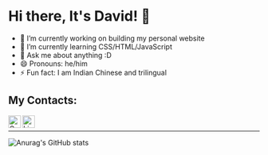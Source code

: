 # Hi there, It's David! 👋

- 🔭 I’m currently working on building my personal website
- 🌱 I’m currently learning CSS/HTML/JavaScript
- 💬 Ask me about anything :D
- 😄 Pronouns: he/him
- ⚡ Fun fact: I am Indian Chinese and trilingual

## My Contacts:
[<img align="left" alt="Gmail" width="25px" src="https://upload.wikimedia.org/wikipedia/commons/7/7e/Gmail_icon_%282020%29.svg" />][email]
[<img align="left" alt="LinkedIn" width="25px" src="https://cdn.jsdelivr.net/npm/simple-icons@v3/icons/linkedin.svg" />][linkedin]
<br />
<hr /> 

![Anurag's GitHub stats](https://github-readme-stats.vercel.app/api?username=DavidMysteriousLi&show_icons=true&theme=radical)

[email]: mailto:liw164@mcmaster.ca
[linkedin]: https://www.linkedin.com/in/weitali/
